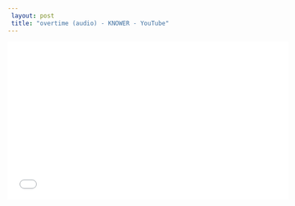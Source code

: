 ```yaml
---
 layout: post 
 title: "overtime (audio) - KNOWER - YouTube"
---
```


<iframe width="560" height="315" src="//www.youtube.com/embed/ZVJigvTWpWA" frameborder="0" allowfullscreen></iframe>